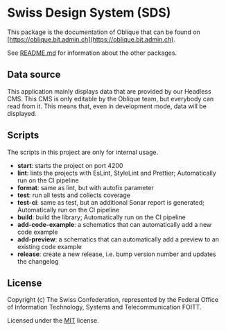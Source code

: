 # Swiss Design System (SDS)

This package is the documentation of Oblique that can be found on [https://oblique.bit.admin.ch](https://oblique.bit.admin.ch).

See [README.md](../../README.md) for information about the other packages.

## Data source

This application mainly displays data that are provided by our Headless CMS. This CMS is only editable by the Oblique
team, but everybody can read from it. This means that, even in development mode, data will be displayed.

## Scripts

The scripts in this project are only for internal usage.

- **start**: starts the project on port 4200
- **lint**: lints the projects with EsLint, StyleLint and Prettier; Automatically run on the CI pipeline
- **format**: same as lint, but with autofix parameter
- **test**: run all tests and collects coverage
- **test-ci**: same as test, but an additional Sonar report is generated; Automatically run on the CI pipeline
- **build**: build the library; Automatically run on the CI pipeline
- **add-code-example**: a schematics that can automatically add a new code example
- **add-preview**: a schematics that can automatically add a preview to an existing code example
- **release**: create a new release, i.e. bump version number and updates the changelog

## License

Copyright (c) The Swiss Confederation, represented by the Federal Office of Information Technology, Systems and Telecommunication FOITT.

Licensed under the [MIT](../../LICENSE) license.
